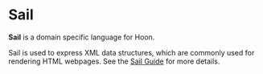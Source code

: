 # Sail

**Sail** is a domain specific language for Hoon.

Sail is used to express XML data structures, which are commonly used for rendering HTML webpages. See the [Sail Guide](/language/hoon/guides/sail) for more details.

